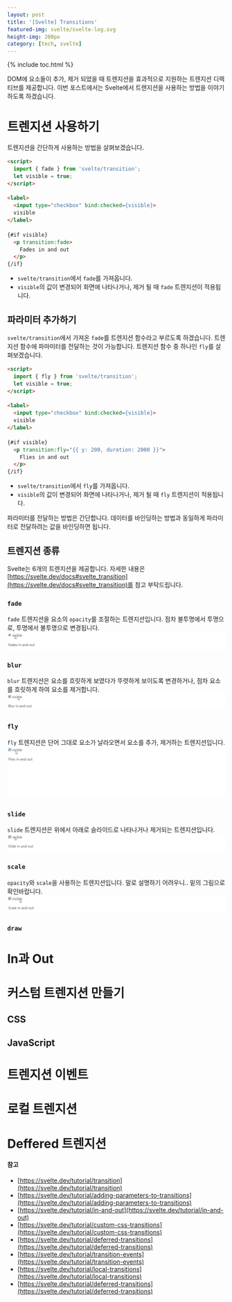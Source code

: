 ```yaml
---
layout: post
title: '[Svelte] Transitions'
featured-img: svelte/svelte-log.svg
height-img: 200px
category: [tech, svelte]
---
```

{% include toc.html %}

DOM에 요소들이 추가, 제거 되었을 때 트렌지션을 효과적으로 지원하는 트렌지션 디렉티브를 제공합니다. 이번 포스트에서는 Svelte에서 트렌지션을 사용하는 방법을 이야기 하도록 하겠습니다.

# 트렌지션 사용하기
트렌지션을 간단하게 사용하는 방법을 살펴보겠습니다.

```html
<script>
  import { fade } from 'svelte/transition';
  let visible = true;
</script>

<label>
  <input type="checkbox" bind:checked={visible}>
  visible
</label>

{#if visible}
  <p transition:fade>
    Fades in and out
  </p>
{/if}
```

- `svelte/transition`에서 `fade`를 가져옵니다.
- `visible`의 값이 변경되어 화면에 나타나거나, 제거 될 때 `fade` 트렌지션이 적용됩니다.

## 파라미터 추가하기
`svelte/transition`에서 가져온 `fade`를 트렌지션 함수라고 부르도록 하겠습니다. 트렌지션 함수에 파마미터를 전달하는 것이 가능합니다. 트렌지션 함수 중 하나인 `fly`를 살펴보겠습니다.

```html
<script>
  import { fly } from 'svelte/transition';
  let visible = true;
</script>

<label>
  <input type="checkbox" bind:checked={visible}>
  visible
</label>

{#if visible}
  <p transition:fly="{{ y: 200, duration: 2000 }}">
    Flies in and out
  </p>
{/if}
```

- `svelte/transition`에서 `fly`를 가져옵니다.
- `visible`의 값이 변경되어 화면에 나타나거나, 제거 될 때 `fly` 트렌지션이 적용됩니다.

파라미터를 전달하는 방법은 간단합니다. 데이터를 바인딩하는 방법과 동일하게 파라미터로 전달하려는 값을 바인딩하면 됩니다.

## 트렌지션 종류
Svelte는 6개의 트렌지션을 제공합니다. 자세한 내용은 [https://svelte.dev/docs#svelte_transition](https://svelte.dev/docs#svelte_transition)를 참고 부탁드립니다.

### `fade`
`fade` 트렌지션을 요소의 `opacity`를 조절하는 트렌지션입니다. 점차 불투명에서 투명으로, 투명에서 불투명으로 변경됩니다.
![fade 트렌지션](/assets/img/posts/svelte/fade_transition.gif)

### `blur`
`blur` 트렌지션은 요소를 흐릿하게 보였다가 뚜렷하게 보이도록 변경하거나, 점차 요소를 흐릿하게 하여 요소를 제거합니다.
![blur 트렌지션](/assets/img/posts/svelte/blur_transition.gif)

### `fly`
`fly` 트렌지션은 단어 그대로 요소가 날라오면서 요소를 추가, 제거하는 트렌지션입니다.
![fly 트렌지션](/assets/img/posts/svelte/fly_transition.gif)

### `slide`
`slide` 트렌지션은 위에서 아래로 슬라이드로 나타나거나 제거되는 트렌지션입니다.
![slide 트렌지션](/assets/img/posts/svelte/slide_transition.gif)

### `scale`
`opacity`와 `scale`을 사용하는 트렌지션입니다. 말로 설명하기 어려우니.. 밑의 그림으로 확인바랍니다.
![scale 트렌지션](/assets/img/posts/svelte/scale_transition.gif)

### `draw`

# In과 Out

# 커스텀 트렌지션 만들기

## CSS

## JavaScript

# 트렌지션 이벤트

# 로컬 트렌지션

# Deffered 트렌지션

#### 참고
- [https://svelte.dev/tutorial/transition](https://svelte.dev/tutorial/transition)
- [https://svelte.dev/tutorial/adding-parameters-to-transitions](https://svelte.dev/tutorial/adding-parameters-to-transitions)
- [https://svelte.dev/tutorial/in-and-out](https://svelte.dev/tutorial/in-and-out)
- [https://svelte.dev/tutorial/custom-css-transitions](https://svelte.dev/tutorial/custom-css-transitions)
- [https://svelte.dev/tutorial/deferred-transitions](https://svelte.dev/tutorial/deferred-transitions)
- [https://svelte.dev/tutorial/transition-events](https://svelte.dev/tutorial/transition-events)
- [https://svelte.dev/tutorial/local-transitions](https://svelte.dev/tutorial/local-transitions)
- [https://svelte.dev/tutorial/deferred-transitions](https://svelte.dev/tutorial/deferred-transitions)